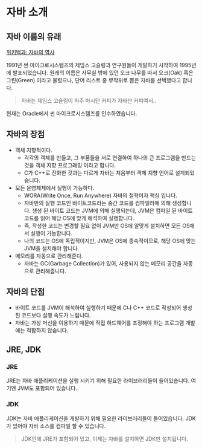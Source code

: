 # 자바 소개

## 자바 이름의 유래

[위키백과: 자바의 역사](https://ko.wikipedia.org/wiki/%EC%9E%90%EB%B0%94_(%ED%94%84%EB%A1%9C%EA%B7%B8%EB%9E%98%EB%B0%8D_%EC%96%B8%EC%96%B4))

1991년 썬 마이크로시스템즈의 제임스 고슬링과 연구원들이 개발하기 시작하여 1995년에 발표되었습니다.
원래의 이름은 사무실 밖에 있던 오크 나무를 따서 오크(Oak) 혹은 그린(Green) 이라고 불렀으나,
단어 리스트 중 무작위로 뽑은 자바를 선택했다고 합니다.

> 자바는 제임스 고슬링이 자주 마시던 커피가 자바산 커피여서..

현재는 Oracle에서 썬 마이크로시스템즈를 인수하였습니다.

## 자바의 장점

- 객체 지향적이다.
    - 각각의 객체를 만들고, 그 부품들을 서로 연결하여 하나의 큰 프로그램을 만드는 것을 객체 지향 프로그래밍 이라고 합니다.
    - C가 C++로 진화한 것과는 다르게 자바는 처음부터 객체 지향 언어로 설계되었습니다.
- 모든 운영체제에서 실행이 가능하다.
    - WORA(Write Once, Run Anywhere) 자바의 철학이자 핵심 입니다.
    - 자바만의 실행 코드인 바이트코드라는 중간 코드를 컴파일러에 의해 생성합니다. 생성 된 바이트 코드는 JVM에 의해 실행되는데, JVM은 컴파일 된 바이트 코드를 읽어 해당 OS에 맞게 해석하여 실행합니다.
    - 즉, 작성한 코드는 변경할 필요 없이 JVM만 OS에 알맞게 설치하면 모든 OS에서 실행이 가능합니다.
    - 나의 코드는 OS에 독립적이지만, JVM은 OS에 종속적이므로, 해당 OS에 맞는 JVM을 설치해야 합니다.
- 메모리를 자동으로 관리해준다.
    - 자바는 GC(Garbage Collection)가 있어, 사용되지 않는 메모리 공간을 자동으로 관리해줍니다.
    
## 자바의 단점

- 바이트 코드를 JVM이 해석하여 실행하기 때문에 C나 C++ 코드로 작성되어 생성된 코드보다 실행 속도가 느립니다.
- 자바는 가상 머신을 이용하기 때문에 직접 하드웨어를 조정해야 하는 프로그램 개발에는 적합하지 않습니다.

## JRE, JDK

### JRE

JRE는 자바 애플리케이션을 실행 시키기 위해 필요한 라이브러리들이 들어있습니다.
여기엔 JVM도 포함되어 있습니다.

### JDK

JDK는 자바 애플리케이션을 개발하기 위해 필요한 라이브러리들이 들어있습니다.
JDK가 있어야 자바 소스를 컴파일 할 수 있습니다.

> JDK안에 JRE가 포함되어 있고, 이제는 자바를 설치하면 JDK만 설치됩니다.
